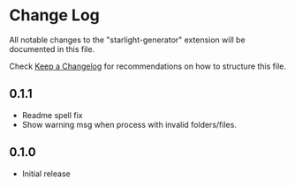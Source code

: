 # Change Log

All notable changes to the "starlight-generator" extension will be documented in this file.

Check [Keep a Changelog](http://keepachangelog.com/) for recommendations on how to structure this file.

## 0.1.1

- Readme spell fix
- Show warning msg when process with invalid folders/files.

## 0.1.0

- Initial release